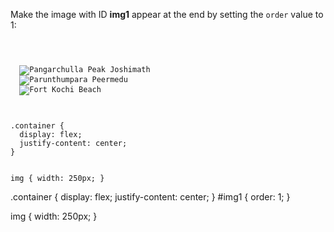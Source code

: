 Make the image with ID **img1**
appear at the end by
setting the `order` value to 1:

<codeblock language="css" type="exercise" testMode="fixedInput">
<code>
<panel language="html">
<div class="container">
  <img id="img1" src="https://ik.imagekit.io/d9mvewbju/Course/BigbinaryAcademy/pangarchulla-peak-joshimath_QFaVYU6sT.jpg" alt="Pangarchulla Peak Joshimath">
  <img src="https://ik.imagekit.io/d9mvewbju/Course/BigbinaryAcademy/parunthumpara-peermedu_4-ad3Kb2Sf.jpg" alt="Parunthumpara Peermedu">
  <img src="https://ik.imagekit.io/d9mvewbju/Course/BigbinaryAcademy/fort-kochi-beach_oxymW955x.jpg" alt="Fort Kochi Beach">
</div>
</panel>
<panel language="css">
.container {
  display: flex;
  justify-content: center;
}

img {
  width: 250px;
}
</panel>
</code>

<solution>
.container {
  display: flex;
  justify-content: center;
}
#img1 {
  order: 1;
}

img {
  width: 250px;
}
</solution>
</codeblock>
